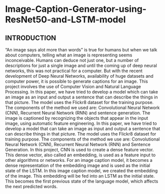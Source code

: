 # Image-Caption-Generator-using-ResNet50-and-LSTM-model

## INTRODUCTION
“An image says alot more than words” is true for humans but when we talk about computers, telling what an image is representing seems inconceivable. 
Humans can deduce not just one, but a number of descriptions for just a single image and until the coming up of deep neural networks, this was not practical 
for a computer. But with the recent development of Deep Neural Networks, availability of huge datasets and computer power, it is possible to generate captions 
for an image. This project involves the use of Computer Vision and Natural Language Processing. In this paper, we have tried to develop a model which can 
take an image as an input and output a sentence that can describe the things in that picture. The model uses the Flickr8 dataset for the training purpose. 
The components of the method we used are: Convolutional Neural Network (CNN), Recurrent Neural Network (RNN) and sentence generation. The image is captioned 
by recognizing the objects that appear in the input image, using automatic feature engineering. In this paper, we have tried to develop a model that can take an
image as input and output a sentence that can describe things in that picture. The model uses the Flickr8 dataset for training purpose. The components of the 
method we use are: Convolutional Neural Network (CNN), Recurrent Neural Network (RNN) and Sentence Generation. In this project, CNN is used to create a dense feature
vector. This dense vector, also called an embedding, is used as a feature input to other algorithms or networks. For an image caption model, it becomes a dense
representation of the embedding image and is used as the initial state of the LSTM. In this image caption model, we created the embedding of the image. This embedding
will be fed into an LSTM as the initial state. This becomes the first previous state of the language model, which affects the next predicted words.

